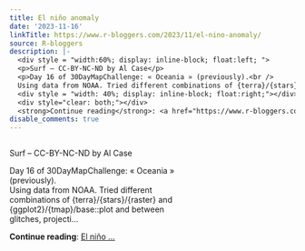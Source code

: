 ```yaml
---
title: El niño anomaly
date: '2023-11-16'
linkTitle: https://www.r-bloggers.com/2023/11/el-nino-anomaly/
source: R-bloggers
description: |-
  <div style = "width:60%; display: inline-block; float:left; ">
  <p>Surf – CC-BY-NC-ND by Al Case</p>
  <p>Day 16 of 30DayMapChallenge: « Oceania » (previously).<br />
  Using data from NOAA. Tried different combinations of {terra}/{stars}/{raster} and {ggplot2}/{tmap}/base::plot and between glitches, projecti...</p></div>
  <div style = "width: 40%; display: inline-block; float:right;"></div>
  <div style="clear: both;"></div>
  <strong>Continue reading</strong>: <a href="https://www.r-bloggers.com/2023/11/el-nino-anomaly/">El niño ...
disable_comments: true
---
```

<div style = "width:60%; display: inline-block; float:left; ">
<p>Surf – CC-BY-NC-ND by Al Case</p>
<p>Day 16 of 30DayMapChallenge: « Oceania » (previously).<br />
Using data from NOAA. Tried different combinations of {terra}/{stars}/{raster} and {ggplot2}/{tmap}/base::plot and between glitches, projecti...</p></div>
<div style = "width: 40%; display: inline-block; float:right;"></div>
<div style="clear: both;"></div>
<strong>Continue reading</strong>: <a href="https://www.r-bloggers.com/2023/11/el-nino-anomaly/">El niño ...